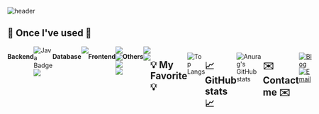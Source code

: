 ![header](https://capsule-render.vercel.app/api?type=venom&color=99ccff&height=300&section=header&text=chungheon's%20Github&fontColor=0047AB&fontSize=90)
## 🔨 Once I've used 🔨
<div style="display:flex; flex-direction:center; align-items:flex-start;">
    <!-- Backend -->
    <p><strong>Backend</strong></p>
    <div>
        <img src="https://camo.githubusercontent.com/544b1e95db239432054f317739017671fe9865931d3afe8e3dc4a25a8c333510/68747470733a2f2f696d672e736869656c64732e696f2f62616467652f4a4156412d4638303030303f7374796c653d666f722d7468652d6261646765266c6f676f3d4a617661266c6f676f436f6c6f723d7768697465" alt="Java Badge">
        <img src="https://img.shields.io/badge/Spring Boot-6DB33F?style=for-the-badge&logo=spring boot&logoColor=white"> 
    </div>
    <!-- Database -->
    <p><strong>Database</strong></p>
    <div>
        <img src="https://img.shields.io/badge/MySQL-4479A1?style=flat-square&logo=MySQL&logoColor=white"/></a>
    </div>
    <!-- Frontend -->
    <p><strong>Frontend</strong></p>
    <div>
        <img src="https://img.shields.io/badge/html5-E34F26?style=flat-square&logo=html5&logoColor=white"> 
        <img src="https://img.shields.io/badge/css-1572B6?style=flat-square&logo=css3&logoColor=white"> 
        <img src="https://img.shields.io/badge/javascript-F7DF1E?style=flat-square&logo=javascript&logoColor=black"> 
        <img src="https://img.shields.io/badge/bootstrap-7952B3?style=flat-square&logo=bootstrap&logoColor=white">
    </div>
    <!-- Others -->
    <p><strong>Others</strong></p>
    <div>
      <img src="https://img.shields.io/badge/C++-00599C?style=flat-square&logo=C++&logoColor=white"/></a>
      <img src="https://img.shields.io/badge/Python-3776AB?style=flat-square&logo=Python&logoColor=white"/></a>
    </div>


## 💡 My Favorite 💡

![Top Langs](https://github-readme-stats.vercel.app/api/top-langs/?username=leechungheon&layout=compact&theme=radical)  

## 📈 GitHub stats 📈

![Anurag's GitHub stats](https://github-readme-stats.vercel.app/api?username=leechungheon&show_icons=true&theme=tokyonight)

## ✉️ Contact me ✉️
[![Blog](https://img.shields.io/badge/Blog-FF5722?style=for-the-badge&logo=tistory&logoColor=white&link=https://dawn-lee.tistory.com/)](https://dawn-lee.tistory.com/)   [![Email](https://img.shields.io/badge/Email-chung4111@naver.com-lightgray?style=for-the-badge&logo=gmail&logoColor=white)](mailto:chung4111@naver.com)
